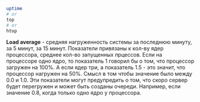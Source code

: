 ``` bash
uptime 
# or 
top
# or
htop
```
**Load average** - средняя нагруженность системы за последнюю минуту, за 5 минут, за 15 минут. Показатели привязаны к кол-ву ядер процессора, среднее кол-во запущенных прцессов. Если на процессоре одно ядро, то показатель 1 говорил бы о том, что процессор загружен на 100%. А если ядер три, а показатель 1.5 - это значит, что процессор нагружен на 50%.
Смысл в том чтобы значение было между 0.0 и 1.0. Эти показатели могут предупредить о том, что скоро сервер будет перегружен и может быть созданы очереди. Например, если значение 0.8, когда только одно ядро у процессора.  


